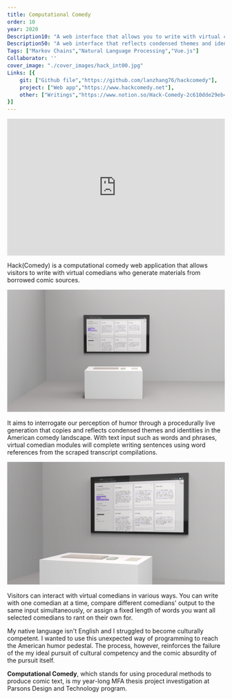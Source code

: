 ```yaml
---
title: Computational Comedy
order: 10
year: 2020
Description10: "A web interface that allows you to write with virtual comedians"
Description50: "A web interface that reflects condensed themes and identities in the American comedy landscape through procedural generation of comic text borrowed from stand-up comedians"
Tags: ["Markov Chains","Natural Language Processing","Vue.js"]
Collaborator: ''
cover_image: "./cover_images/hack_int00.jpg"
Links: [{
    git: ["Github file","https://github.com/lanzhang76/hackcomedy"],
    project: ["Web app","https://www.hackcomedy.net"],
    other: ["Writings","https://www.notion.so/Hack-Comedy-2c610dde29eb48cebd6f8f5c0cfdf961"]
}]
---
```


<div style="padding-top: 62.82%; position: relative; overflow: hidden;"><iframe frameborder="0" allowfullscreen="" scrolling="no" allow="autoplay;fullscreen" src="https://onelineplayer.com/player.html?autoplay=true&autopause=false&muted=true&loop=true&url=https%3A%2F%2Fwww.dropbox.com%2Fs%2Fepndktm8nsns3zf%2Fhack_interface00.mov%3Fraw%3D1&poster=&time=false&progressBar=false&overlay=false&muteButton=false&fullscreenButton=false&style=light&quality=auto&playButton=false" style="position: absolute; height: 100%; width: 100%; left: 0px; top: 0px;"></iframe></div>

Hack(Comedy) is a computational comedy web application that allows visitors to write with virtual comedians who generate materials from borrowed comic sources.

![insitu01](./content_images/hackapp00.png)

It aims to interrogate our perception of humor through a procedurally live generation that copies and reflects condensed themes and identities in the American comedy landscape. With text input such as words and phrases, virtual comedian modules will complete writing sentences using word references from the scraped transcript compilations.

![insitu01](./content_images/hackapp01.png)

Visitors can interact with virtual comedians in various ways. You can write with one comedian at a time, compare different comedians' output to the same input simultaneously, or assign a fixed length of words you want all selected comedians to rant on their own for. 


<p class="caption"></p>

My native language isn't English and I struggled to become culturally competent. I wanted to use this unexpected way of programming to reach the American humor pedestal. The process, however, reinforces the failure of the my ideal pursuit of cultural competency and the comic absurdity of the pursuit itself.

<b>Computational Comedy</b>, which stands for using procedural methods to produce comic text, is my year-long MFA thesis project investigation at Parsons Design and Technology program.

